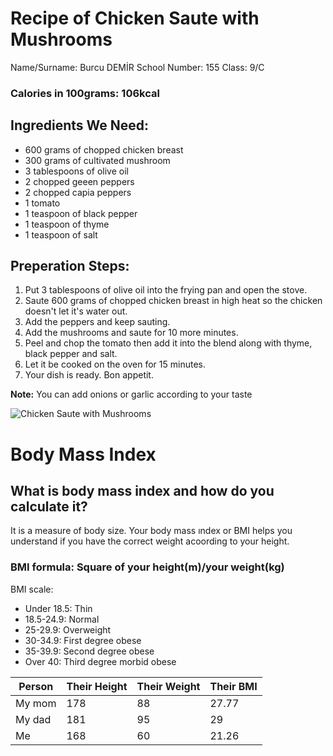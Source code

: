 # Recipe of Chicken Saute with Mushrooms
 Name/Surname: Burcu DEMİR
 School Number: 155
 Class: 9/C

### Calories in 100grams: 106kcal

## Ingredients We Need:
+ 600 grams of chopped chicken breast
+ 300 grams of cultivated mushroom
+ 3 tablespoons of olive oil
+ 2 chopped geeen peppers
+ 2 chopped capia peppers
+ 1 tomato
+ 1 teaspoon of black pepper
+ 1 teaspoon of thyme
+ 1 teaspoon of salt

## Preperation Steps:
 1. Put 3 tablespoons of olive oil into the frying pan and open the stove.
 2. Saute 600 grams of chopped chicken breast in high heat so the chicken doesn't let it's water out.
 3. Add the peppers and keep sauting.
 4. Add the mushrooms and saute for 10 more minutes.
 5. Peel and chop the tomato then add it into the blend along with thyme, black pepper and salt.
 6. Let it be cooked on the oven for 15 minutes.
 7. Your dish is ready. Bon appetit.

 **Note:** You can add onions or garlic according to your taste
 
 ![Chicken Saute with Mushrooms](https://yemek.com/tarif/mantarli-tavuk-sote/)
 
 # Body Mass Index
 
 ## What is body mass index and how do you calculate it?
 It is a measure of body size. Your body mass ındex or BMI helps you understand if you have the correct weight acoording to your height. 
 ### BMI formula: Square of your height(m)/your weight(kg)
 BMI scale: 
 + Under 18.5: Thin
 + 18.5-24.9: Normal
 + 25-29.9: Overweight
 + 30-34.9: First degree obese
 + 35-39.9: Second degree obese
 + Over 40: Third degree morbid obese
 
 | Person | Their Height | Their Weight | Their BMI |
 | ------ | ------------ | ------------ | --------- |
 | My mom| 178 | 88 | 27.77 |
 | My dad | 181 | 95 | 29 |
 | Me | 168 | 60| 21.26 |
 
 

 
 
